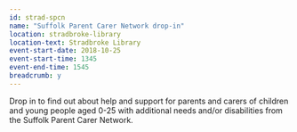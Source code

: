 ```yaml
---
id: strad-spcn
name: "Suffolk Parent Carer Network drop-in"
location: stradbroke-library
location-text: Stradbroke Library
event-start-date: 2018-10-25
event-start-time: 1345
event-end-time: 1545
breadcrumb: y
---
```


Drop in to find out about help and support for parents and carers of children and young people aged 0-25 with additional needs and/or disabilities from the Suffolk Parent Carer Network.
